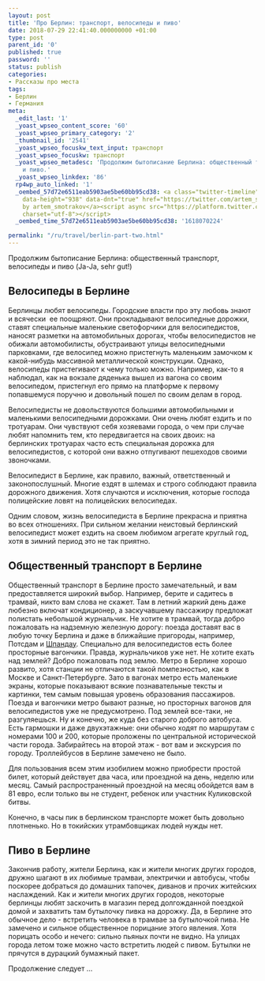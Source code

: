 ```yaml
---
layout: post
title: 'Про Берлин: транспорт, велосипеды и пиво'
date: 2018-07-29 22:41:40.000000000 +01:00
type: post
parent_id: '0'
published: true
password: ''
status: publish
categories:
- Рассказы про места
tags:
- Берлин
- Германия
meta:
  _edit_last: '1'
  _yoast_wpseo_content_score: '60'
  _yoast_wpseo_primary_category: '2'
  _thumbnail_id: '2541'
  _yoast_wpseo_focuskw_text_input: транспорт
  _yoast_wpseo_focuskw: транспорт
  _yoast_wpseo_metadesc: 'Продолжим бытописание Берлина: общественный транспорт, велосипеды
    и пиво.'
  _yoast_wpseo_linkdex: '86'
  rp4wp_auto_linked: '1'
  _oembed_57d72e6511eab5903ae5be60bb95cd38: <a class="twitter-timeline" data-width="625"
    data-height="938" data-dnt="true" href="https://twitter.com/artem_smotrakov?ref_src=twsrc%5Etfw">Tweets
    by artem_smotrakov</a><script async src="https://platform.twitter.com/widgets.js"
    charset="utf-8"></script>
  _oembed_time_57d72e6511eab5903ae5be60bb95cd38: '1618070224'

permalink: "/ru/travel/berlin-part-two.html"
---
```

Продолжим бытописание Берлина: общественный транспорт, велосипеды и пиво (Ja-Ja, sehr gut!)

## Велосипеды в Берлине

Берлинцы любят велосипеды. Городские власти про эту любовь знают и всячески&nbsp; ее поощряют. Они прокладывают велосипедные дорожки, ставят специальные маленькие светофорчики для велосипедистов, наносят разметки на автомобильных дорогах, чтобы велосипедистов не обижали автомобилисты, обустраивают улицы велосипедными парковками, где велосипед можно пристегнуть маленьким замочком к какой-нибудь массивной металлической конструкции. Однако, велосипеды пристегивают к чему только можно. Например, как-то я наблюдал, как на вокзале дяденька вышел из вагона со своим велосипедом, пристегнул его прямо на платформе к первому попавшемуся поручню и довольный пошел по своим делам в город.

<!--more-->

Велосипедисты не довольствуются большими автомобильными и маленькими велосипедными дорожками. Они очень любят ездить и по тротуарам. Они чувствуют себя хозяевами города, о чем при случае любят напомнить тем, кто передвигается на своих двоих: на берлинских тротуарах часто есть специальная дорожка для велосипедистов, с которой они важно отпугивают пешеходов своими звоночками.

Велосипедист в Берлине, как правило, важный, ответственный и законопослушный. Многие ездят в шлемах и строго соблюдают правила дорожного движения. Хотя случаются и исключения, которые господа полицейские ловят на полицейских велосипедах.

Одним словом, жизнь велосипедиста в Берлине прекрасна и приятна во всех отношениях. При сильном желании неистовый берлинский велосипедист может ездить на своем любимом агрегате круглый год, хотя в зимний период это не так приятно.

## Общественный транспорт в Берлине

Общественный транспорт в Берлине просто замечательный, и вам предоставляется широкий выбор. Например, берите и садитесь в трамвай, никто вам слова не скажет. Там в летний жаркий день даже любезно включат кондиционер, а заскучавшему пассажиру предложат полистать небольшой журнальчик. Не хотите в трамвай, тогда добро пожаловать на надземную железную дорогу: поезда доставят вас в любую точку Берлина и даже в ближайшие пригороды, например, Потсдам и [Шпандау](/ru/travel/spandau.html). Специально для велосипедистов есть более просторные вагончики. Правда, журнальчиков уже нет. Не хотите ехать над землей? Добро пожаловать под землю. Метро в Берлине хорошо развито, хотя станции не отличаются такой помпезностью, как в Москве и Санкт-Петербурге. Зато в вагонах метро есть маленькие экраны, которые показывают всякие познавательные тексты и картинки, тем самым повышая уровень образования пассажиров. Поезда и вагончики метро бывают разные, но просторных вагонов для велосипедистов уже не предусмотрено. Под землей все-таки, не разгуляешься. Ну и конечно, же куда без старого доброго автобуса. Есть гармошки и даже двухэтажные: они обычно ходят по маршрутам с номерами 100 и 200, которые проложены по центральной исторической части города. Забирайтесь на второй этаж - вот вам и экскурсия по городу. Троллейбусов в Берлине замечено не было.

Для пользования всем этим изобилием можно приобрести простой билет, который действует два часа, или проездной на день, неделю или месяц. Самый распространенный проездной на месяц обойдется вам в 81 евро, если только вы не студент, ребенок или участник Куликовской битвы.

Конечно, в часы пик в берлинском транспорте может быть довольно плотненько. Но в токийских утрамбовщиках людей нужды нет.

## Пиво в Берлине

Закончив работу, жители Берлина, как и жители многих других городов, дружно шагают в их любимые трамваи, электрички и автобусы, чтобы поскорее добраться до домашних тапочек, диванов и прочих житейских наслаждений. Как и жители многих других городов, некоторые берлинцы любят заскочить в магазин перед долгожданной поездкой домой и захватить там бутылочку пивка на дорожку. Да, в Берлине это обычное дело - встретить человека в трамвае за бутылочкой пива. Не замечено и сильное общественное порицание этого явления. Хотя порицать особо и нечего: сильно пьяных почти не видно. На улицах города летом тоже можно часто встретить людей с пивом. Бутылки не прячутся в дурацкий бумажный пакет.

Продолжение следует ...

